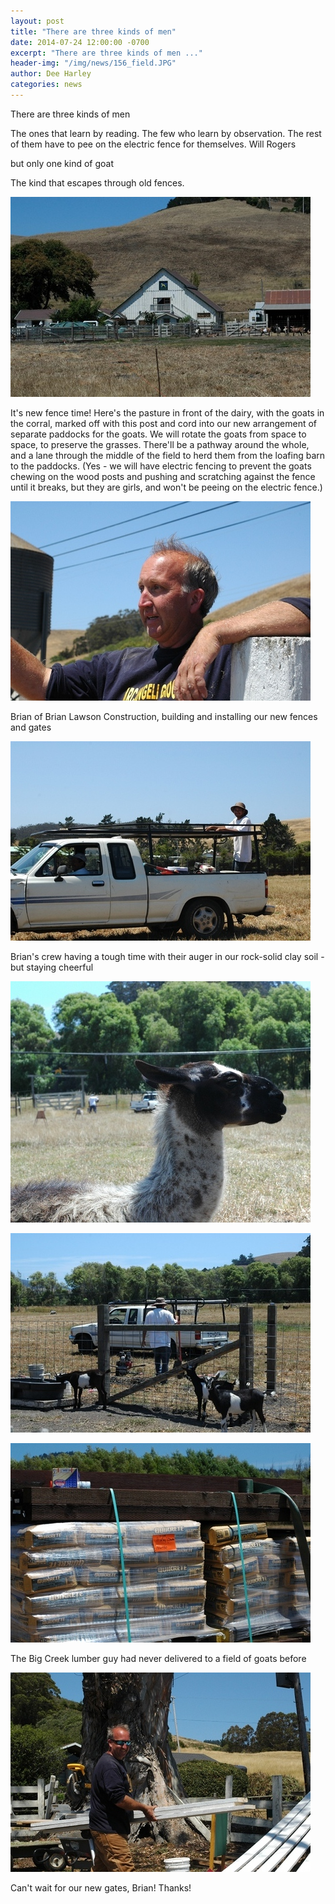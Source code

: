 ```yaml
---
layout: post
title: "There are three kinds of men"
date: 2014-07-24 12:00:00 -0700
excerpt: "There are three kinds of men ..."
header-img: "/img/news/156_field.JPG"
author: Dee Harley
categories: news
---
```

There are three kinds of men

The ones that learn by reading. The few who learn by observation. The
rest of them have to pee on the electric fence for themselves. Will
Rogers

but only one kind of goat

The kind that escapes through old fences.

![image](/img/news/156_field.JPG)

It's new fence time! Here's the pasture in front of the dairy, with
the goats in the corral, marked off with this post and cord into our
new arrangement of separate paddocks for the goats. We will rotate the
goats from space to space, to preserve the grasses. There'll be a
pathway around the whole, and a lane through the middle of the field
to herd them from the loafing barn to the paddocks. (Yes - we will
have electric fencing to prevent the goats chewing on the wood posts
and pushing and scratching against the fence until it breaks, but they
are girls, and won't be peeing on the electric fence.)

![image](/img/news/156_brian.JPG)

Brian of Brian Lawson Construction, building and installing our new
fences and gates

![image](/img/news/156_auger2.JPG)

Brian's crew having a tough time with their auger in our rock-solid
clay soil - but staying cheerful

![image](/img/news/156_auger3.JPG)

![image](/img/news/156_auger1.JPG)

![image](/img/news/156_concrete.JPG)

The Big Creek lumber guy had never delivered to a field of goats
before

![image](/img/news/156_brian2.JPG)

Can't wait for our new gates, Brian! Thanks!

